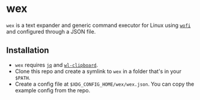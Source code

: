 # wex

`wex` is a text expander and generic command executor for Linux using [`wofi`](https://sr.ht/~scoopta/wofi/) and configured through a JSON file.

## Installation

- `wex` requires [`jq`](https://jqlang.github.io/jq/) and [`wl-clipboard`](https://jqlang.github.io/jq/).
- Clone this repo and create a symlink to `wex` in a folder that's in your `$PATH`.
- Create a config file at `$XDG_CONFIG_HOME/wex/wex.json`. You can copy the example config from the repo.
